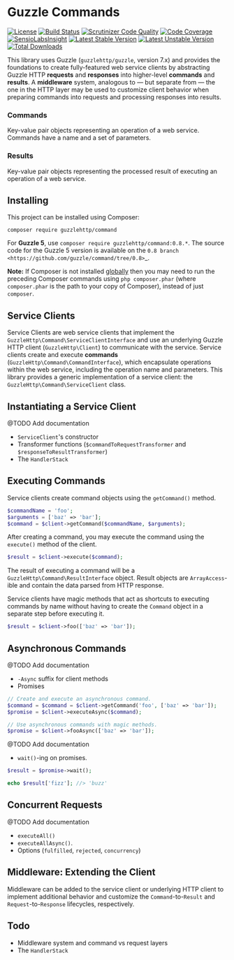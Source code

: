 # Guzzle Commands

[![License](https://poser.pugx.org/guzzlehttp/command/license)](https://packagist.org/packages/guzzlehttp/command)
[![Build Status](https://travis-ci.org/guzzle/command.svg?branch=master)](https://travis-ci.org/guzzle/command)
[![Scrutinizer Code Quality](https://scrutinizer-ci.com/g/guzzle/command/badges/quality-score.png?b=master)](https://scrutinizer-ci.com/g/guzzle/command/?branch=master)
[![Code Coverage](https://scrutinizer-ci.com/g/guzzle/command/badges/coverage.png?b=master)](https://scrutinizer-ci.com/g/guzzle/command/?branch=master)
[![SensioLabsInsight](https://insight.sensiolabs.com/projects/7a93338e-50cd-42f7-9299-17c44d92148f/mini.png)](https://insight.sensiolabs.com/projects/7a93338e-50cd-42f7-9299-17c44d92148f)
[![Latest Stable Version](https://poser.pugx.org/guzzlehttp/command/v/stable)](https://packagist.org/packages/guzzlehttp/command)
[![Latest Unstable Version](https://poser.pugx.org/guzzlehttp/command/v/unstable)](https://packagist.org/packages/guzzlehttp/command)
[![Total Downloads](https://poser.pugx.org/guzzlehttp/command/downloads)](https://packagist.org/packages/guzzlehttp/command)

This library uses Guzzle (``guzzlehttp/guzzle``, version 7.x) and provides the
foundations to create fully-featured web service clients by abstracting Guzzle
HTTP **requests** and **responses** into higher-level **commands** and
**results**. A **middleware** system, analogous to — but separate from — the one
in the HTTP layer may be used to customize client behavior when preparing
commands into requests and processing responses into results.

### Commands

Key-value pair objects representing an operation of a web service. Commands have a name and a set of parameters.

### Results

Key-value pair objects representing the processed result of executing an operation of a web service.

## Installing

This project can be installed using Composer:

``composer require guzzlehttp/command``

For **Guzzle 5**, use ``composer require guzzlehttp/command:0.8.*``. The source
code for the Guzzle 5 version is available on the
`0.8 branch <https://github.com/guzzle/command/tree/0.8>`_.

**Note:** If Composer is not installed [globally](https://getcomposer.org/doc/00-intro.md#globally) then you may need to run the preceding Composer commands using ``php composer.phar`` (where ``composer.phar`` is the path to your copy of Composer), instead of just ``composer``.

## Service Clients

Service Clients are web service clients that implement the
``GuzzleHttp\Command\ServiceClientInterface`` and use an underlying Guzzle HTTP
client (``GuzzleHttp\Client``) to communicate with the service. Service clients
create and execute **commands** (``GuzzleHttp\Command\CommandInterface``),
which encapsulate operations within the web service, including the operation
name and parameters. This library provides a generic implementation of a service
client: the ``GuzzleHttp\Command\ServiceClient`` class.

## Instantiating a Service Client

@TODO Add documentation

* ``ServiceClient``'s constructor
* Transformer functions (``$commandToRequestTransformer`` and ``$responseToResultTransformer``)
* The ``HandlerStack``

## Executing Commands

Service clients create command objects using the ``getCommand()`` method.

```php
$commandName = 'foo';
$arguments = ['baz' => 'bar'];
$command = $client->getCommand($commandName, $arguments);

```

After creating a command, you may execute the command using the ``execute()`` method of the client.

```php
$result = $client->execute($command);
```

The result of executing a command will be a ``GuzzleHttp\Command\ResultInterface``
object. Result objects are ``ArrayAccess``-ible and contain the data parsed from
HTTP response.

Service clients have magic methods that act as shortcuts to executing commands
by name without having to create the ``Command`` object in a separate step
before executing it.

```php
$result = $client->foo(['baz' => 'bar']);
```

## Asynchronous Commands

@TODO Add documentation

* ``-Async`` suffix for client methods
* Promises

```php
// Create and execute an asynchronous command.
$command = $command = $client->getCommand('foo', ['baz' => 'bar']);
$promise = $client->executeAsync($command);

// Use asynchronous commands with magic methods.
$promise = $client->fooAsync(['baz' => 'bar']);
```

@TODO Add documentation

* ``wait()``-ing on promises.

```php
$result = $promise->wait();

echo $result['fizz']; //> 'buzz'
```

## Concurrent Requests

@TODO Add documentation

* ``executeAll()``
* ``executeAllAsync()``.
* Options (``fulfilled``, ``rejected``, ``concurrency``)

## Middleware: Extending the Client

Middleware can be added to the service client or underlying HTTP client to
implement additional behavior and customize the ``Command``-to-``Result`` and
``Request``-to-``Response`` lifecycles, respectively.

## Todo

* Middleware system and command vs request layers
* The ``HandlerStack``
